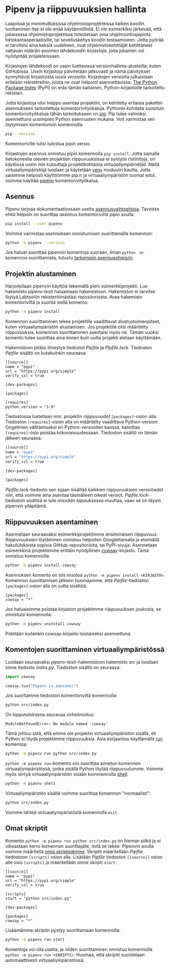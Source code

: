 # Pipenv ja riippuvuuksien hallinta

Laajoissa ja monimutkaisissa ohjelmistoprojekteissa kaiken koodin tuottaminen itse ei ole enää käytännöllistä. Ei ole esimerkiksi järkevää, että jokaisessa ohjelmistoprojektissa toteutetaan oma ohjelmointirajapinta tietokantaoperaatioille, tai sovelluskehys koodin testaamiseen. Jotta pyörää ei tarvitsisi aina keksiä uudelleen, ovat ohjelmistokehittäjät kehittäneet valtavan määrän avoimen lähdekoodin _kirjastoja_, joita jokainen voi hyödyntää projekteissaan.

Kirjastojen lähdekoodi on usein luettavissa versionhallinta-alustoilla, kuten GitHubissa. Usein kirjastoja päivitetään jatkuvasti ja nämä päivitykset synnyttävät kirjastoista uusia _versioita_. Kirjastojen versioita julkaistaan erilaisiin rekistereihin, joista ne ovat helposti asennettavissa. [The Python Package Index](https://pypi.org/) (PyPI) on eräs tämän kaltainen, Python-kirjastoille tarkoitettu rekisteri.

Jotta kirjastoja olisi helppo asentaa projektiin, on kehitetty erilaisia pakettin asennukseen tarkoitettuja komentorivityökaluja. Pythonin kohdalla suosituin komentorivityökaluja tähän tarkoitukseen on [pip](https://pypi.org/project/pip/). Pip tulee valmiiksi asennettuna uusimpien Python asennusten mukana. Voit varmistaa sen löytymisen komentorivin komennolla:

```bash
pip --version
```

Komentoriville tulisi tulostua pipin versio.

Kirjastojen asennus onnistuu pipin komennolla `pip install`. Jotta samalla tietokoneella olevien projektien riippuvuuksissa ei syntyisi ristiriitoja, on käytössä usein niin kutsuttaja projektikohtaisia _virtuaaliympäristöjä_. Näitä virtuaaliympäristöjä luodaan ja käytetään [venv](https://docs.python.org/3/library/venv.html) moduulin kautta. Jotta saisimme helposti käyttöömme pip:n ja virtuaaliympäristön tuomat edut, voimme käyttää [pipenv](https://pipenv.pypa.io/en/latest/) komentorivityökalua.

## Asennus

Pipenv tarjoaa dokumentaatiossaan useita [asennusvaihtoehtoja](https://pipenv.pypa.io/en/latest/#install-pipenv-today). Tavoista ehkä helpoin on suorittaa asennus komentoriviltä pipin avulla:

```bash
pip install --user pipenv
```

Voimme varmistaa asennuksen onnistumisen suorittamalla komennon:

```bash
python -m pipenv --version
```

Jos haluat suorittaa pipenvin komentoja suoraan, ilman `python -m`-komennon suorittamista, tutustu [tarkempiin asennusohjeisiin](https://pipenv.pypa.io/en/latest/install/#pragmatic-installation-of-pipenv). 

## Projektin alustaminen

Harjoitellaan pipenvin käyttöä tekemällä pieni esimerkkiprojekti. Luo hakemisto _pipenv-testi_ haluamaasi hakemistoon. Hakemiston ei tarvitse löytyä Labtooliin rekisteröimästäsi repositoriosta. Avaa hakemisto komentoriviltä ja suorita siellä komento:

```bash
python -m pipenv install
```

Komennon suorittaminen tekee projektille vaadittavat alustustoimenpiteet, kuten virtuaaliympäristön alustamisen. Jos projektille olisi määritelty riippuvuuksia, komennon suorittaminen asentaisi myös ne. Tämän vuoksi komento tulee suorittaa aina ennen kuin uutta projekti aletaan käyttämään.

Hakemistoon pitäisi ilmestyä tiedostot _Pipfile_ ja _Pipfile.lock_. Tiedoston _Pipfile_ sisältö on kutakuinkin seuraava:

```
[[source]]
name = "pypi"
url = "https://pypi.org/simple"
verify_ssl = true

[dev-packages]

[packages]

[requires]
python_version = "3.9"
```

Tiedostossa luetellaan mm. projektin _riippuvuudet_ `[packages]`-osion alla. Tiedoston `[requires]`-osion alla on määritelty vaadittava Python-version. Ongelmien välttämiseksi eri Python-versioiden kanssa, kannttaa `[requires]`-osio poistaa kokonaisuudessaan. Tiedoston sisältö on tämän jälkeen seuraava:

```bash
[[source]]
name = "pypi"
url = "https://pypi.org/simple"
verify_ssl = true

[dev-packages]

[packages]
```

_Pipfile.lock_-tiedosto sen sijaan sisältää kaikkien riippuvuuksien versiotiedot niin, että voimme aina asentaa täsmälleen oikeat versiot. _Pipfile.lock_-tiedoston sisältöä ei tule _missään tapauksessa_ muuttaa, vaan se on täysin pipenvin ylläpitämä.

## Riippuvuuksen asentaminen

Asennetaan seuraavaksi esimerkkiprojektimme ensimmäisen riippuvuus. Riippuvuuksien löytäminen onnistuu helpoiten Googlettamalla ja etsimällä hakutuloksista sopivia GitHub-repositorioita, tai PyPI-sivuja. Asennetaan esimerkkinä projektiimme erittäin hyödyllinen [cowsay](https://pypi.org/project/cowsay/)-kirjasto. Tämä onnistuu komennolla:

```bash
python -m pipenv install cowsay
```

Asennuksen komento on siis muotoa `python -m pipenv install <KIRJASTO>`. Komennon suorittamisen jälkeen huomaamme, että _Pipfile_-tiedoston `[packages]`-osion alla on uutta sisältöä:

```
[packages]
cowsay = "*"
```

Jos haluaisimme poistaa kirjaston projektimme riippuvuuksen joukosta, se onnistuisi komennolla:

```bash
python -m pipenv uninstall cowsay
```

Pidetään kuitenkin cowsay-kirjasto toistaiseksi asennettuna.

## Komentojen suorittaminen virtuaaliympäristössä

Luodaan seuraavaksi _pipenv-testi_-hakemistoon hakemisto _src_ ja luodaan sinne tiedosto _index.py_. Tiedoston sisältö on seuraava:

```python
import cowsay

cowsay.tux("Pipenv is awesome!")
```

Jos suoritamme tiedoston komentoriviltä komennolla:

```bash
python src/index.py
```

On lopputuloksena seuravaa virheilmoitus:

```
ModuleNotFoundError: No module named 'cowsay'
```

Tämä johtuu siitä, että emme ole projektin virtuaaliympäristön sisällä, eli Python ei löydä projektimme riippuvuuksia. Asia korjaantuu käyttämällä [run](https://pipenv.pypa.io/en/latest/cli/#pipenv-run) komentoa:

```bash
python -m pipenv run python src/index.py
```

`python -m pipenv run`-komento siis suorittaa annetun komennon virtuaaliympäristössä, jonka sisällä Python löytää riippuvuutumme. Voimme myös siirtyä virtuaaliympäristön sisään kommennolla [shell](https://pipenv.pypa.io/en/latest/cli/#pipenv-shell):

```bash
python -m pipenv shell
```

Virtuaaliympäristön sisällä voimme suorittaa komennon "normaalisti":

```bash
python src/index.py
```

Voimme lähteä virtuaaliympäristöstä komennolla `exit`.

## Omat skriptit

Komento `python -m pipenv run python src/index.py` on hieman pitkä ja ei oikeastaan kerro komennon suorittajalle, mitä se tekee. Pipenvin avulla voimme määritellä [omia skriptejämme](https://pipenv.pypa.io/en/latest/advanced/#custom-script-shortcuts). Skriptit määritellään _Pipfile_ tiedostoon `[scripts]` osion alle. Lisätään _Pipfile_ tiedoston `[[source]]` osion alle osio `[scripts]` ja määritellään sinne skripti `start`:

```
[[source]]
name = "pypi"
url = "https://pypi.org/simple"
verify_ssl = true

[scripts]
start = "python src/index.py"

[dev-packages]

[packages]
cowsay = "*"
```

Lisäämämme skriptin pystyy suorittamaan komennolla:

```bash
python -m pipenv run start
```

Komentoja voi olla useita, ja niiden suorittaminen onnistuu komennolla `python -m pipenv run <SKRIPTI>`. Huomaa, että skriptit suoritetaan automaattisesti virtuaaliympäristössä.
